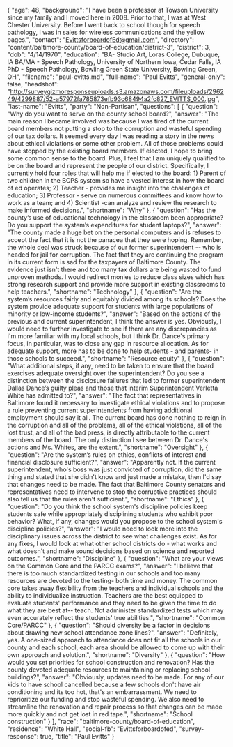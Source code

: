{
  "age": 48,
  "background": "I have been a professor at Towson University since my family and I moved here in 2008. Prior to that, I was at West Chester University. Before I went back to school though for speech pathology, I was in sales for wireless communications and the yellow pages.",
  "contact": "EvittsforboardofEd@gmail.com",
  "directory": "content/baltimore-county/board-of-education/district-3",
  "district": 3,
  "dob": "4/14/1970",
  "education": "BA- Studio Art, Loras College, Dubuque, IA BA/MA - Speech Pathology, University of Northern Iowa, Cedar Falls, IA PhD - Speech Pathology, Bowling Green State University, Bowling Green, OH",
  "filename": "paul-evitts.md",
  "full-name": "Paul Evitts",
  "general-only": false,
  "headshot": "http://surveygizmoresponseuploads.s3.amazonaws.com/fileuploads/296249/4299887/52-a57972fa785873efb93c68494a2fc827_EVITTS_000.jpg",
  "last-name": "Evitts",
  "party": "Non-Partisan",
  "questions": [
    {
      "question": "Why do you want to serve on the county school board?",
      "answer": "The main reason I became involved was because I was tired of the current board members not putting a stop to the corruption and wasteful spending of our tax dollars. It seemed every day I was reading a story in the news about ethical violations or some other problem. All of those problems could have stopped by the existing board members.  If elected, I hope to bring some common sense to the board.   Plus, I feel that I am uniquely qualified to be on the board and represent the people of our district. Specifically, I currently hold four roles that will help me if elected to the board: 1) Parent of two children in the BCPS system so have a vested interest in how the board of ed operates; 2) Teacher - provides me insight into the challenges of education; 3) Professor - serve on numerous committees and know how to work as a team; and 4) Scientist -can analyze and review the research to make informed decisions.",
      "shortname": "Why"
    },
    {
      "question": "Has the county’s use of educational technology in the classroom been appropriate? Do you support the system’s expenditures for student laptops?",
      "answer": "The county made a huge bet on the personal computers and is refuses to accept the fact that it is not the panacea that they were hoping.  Remember, the whole deal was struck because of our former superintendent -- who is headed for jail for corruption. The fact that they are continuing the program in its current form is sad for the taxpayers of Baltimore County.   The evidence just isn't there and too many tax dollars are being wasted to fund unproven methods. I would redirect monies to reduce class sizes which has strong research support and provide more support in existing classrooms to help teachers.",
      "shortname": "Technology"
    },
    {
      "question": "Are the system’s resources fairly and equitably divided among its schools? Does the system provide adequate support for students with large populations of minority or low-income students?",
      "answer": "Based on the actions of the previous and current superintendent, I think the answer is yes. Obviously, I would need to further investigate to see if there are any discrepancies as I'm more familiar with my local schools, but I think Dr. Dance's primary focus, in particular, was to close any gap in resource allocation.  As for adequate support, more has to be done to help students - and parents- in those schools to succeed.",
      "shortname": "Resource equity"
    },
    {
      "question": "What additional steps, if any, need to be taken to ensure that the board exercises adequate oversight over the superintendent? Do you see a distinction between the disclosure failures that led to former superintendent Dallas Dance’s guilty pleas and those that interim Superintendent Verletta White has admitted to?",
      "answer": "The fact that representatives in Baltimore found it necessary to investigate ethical violations and to propose a rule preventing current superintendents from having additional employment should say it all. The current board has done nothing to reign in the corruption and all of the problems, all of the ethical violations, all of the lost trust, and all of the bad press, is directly attributable to the current members of the board.  The only distinction I see between Dr. Dance's actions and Ms. Whites, are the extent.",
      "shortname": "Oversight"
    },
    {
      "question": "Are the system’s rules on ethics, conflicts of interest and financial disclosure sufficient?",
      "answer": "Apparently not. If the current superintendent, who's boss was just convicted of corruption, did the same thing and stated that she didn't know and just made a mistake, then I'd say that changes need to be made. The fact that Baltimore County senators and representatives need to intervene to stop the corruptive practices should also tell us that the rules aren't sufficient.",
      "shortname": "Ethics"
    },
    {
      "question": "Do you think the school system's discipline policies keep students safe while appropriately disciplining students who exhibit poor behavior? What, if any, changes would you propose to the school system's discipline policies?",
      "answer": "I would need to look more into the disciplinary issues across the district to see what challenges exist. As for any fixes, I would look at what other school districts do - what works and what doesn't and make sound decisions based on science and reported outcomes.",
      "shortname": "Discipline"
    },
    {
      "question": "What are your views on the Common Core and the PARCC exams?",
      "answer": "I believe that there is too much standardized testing in our schools and too many resources are devoted to the testing- both time and money.  The common core takes away flexibility from the teachers and individual schools and the ability to individualize instruction.  Teachers are the best equipped to evaluate students' performance and they need to be given the time to do what they are best at-- teach. Not administer standardized tests which may even accurately reflect the students' true abilities.",
      "shortname": "Common Core/PARCC"
    },
    {
      "question": "Should diversity be a factor in decisions about drawing new school attendance zone lines?",
      "answer": "Definitely, yes. A one-sized approach to attendance does not fit all the schools in our county and each school, each area should be allowed to come up with their own approach and solution.",
      "shortname": "Diversity"
    },
    {
      "question": "How would you set priorities for school construction and renovation? Has the county devoted adequate resources to maintaining or replacing school buildings?",
      "answer": "Obviously, updates need to be made. For any of our kids to have school cancelled because a few schools don't have air conditioning and its too hot, that's an embarrassment.  We need to reprioritize our funding and stop wasteful spending. We also need to streamline the renovation and repair process so that changes can be made more quickly and not get lost in red tape.",
      "shortname": "School construction"
    }
  ],
  "race": "baltimore-county/board-of-education",
  "residence": "White Hall",
  "social-fb": "Evittsforboardofed",
  "survey-response": true,
  "title": "Paul Evitts"
}
